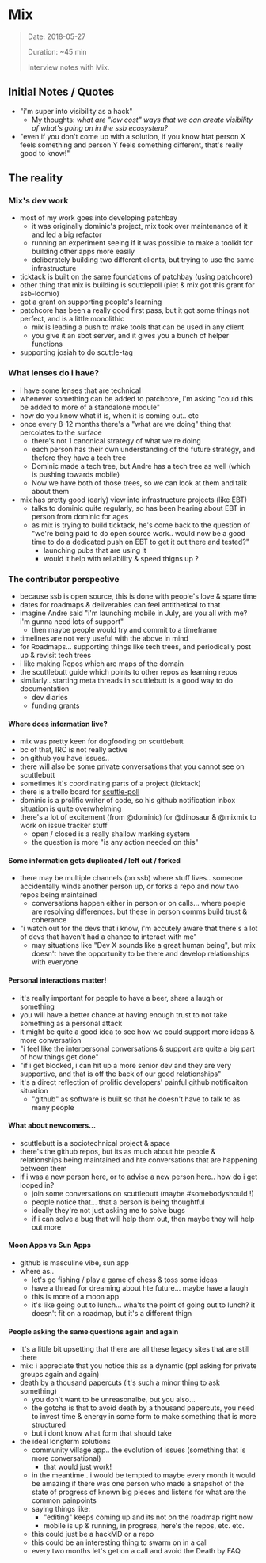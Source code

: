# Mix

> Date: 2018-05-27
>
> Duration: ~45 min
>
> Interview notes with Mix.

## Initial Notes / Quotes
- "i'm super into visibility as a hack"
  - My thoughts: _what are "low cost" ways that we can create visibility of what's going on in the ssb ecosystem?_
- "even if you don't come up with a solution, if you know htat person X feels something and person Y feels something different, that's really good to know!" 

## The reality

### Mix's dev work

- most of my work goes into developing patchbay
  - it was originally dominic's project, mix took over maintenance of it and led a big refactor
  - running an experiment seeing if it was possible to make a toolkit for building other apps more easily
  - deliberately building two different clients, but trying to use the same infrastructure
- ticktack is built on the same foundations of patchbay (using patchcore)
- other thing that mix is building is scuttlepoll (piet & mix got this grant for ssb-loomio)
- got a grant on supporting people's learning
- patchcore has been a really good first pass, but it got some things not perfect, and is a little monolithic
  - mix is leading a push to make tools that can be used in any client
  - you give it an sbot server, and it gives you a bunch of helper functions
- supporting josiah to do scuttle-tag

### What lenses do i have?

- i have some lenses that are technical
- whenever something can be added to patchcore, i'm asking "could this be added to more of a standalone module"
- how do you know what it is, when it is coming out.. etc
- once every 8-12 months there's a "what are we doing" thing that percolates to the surface
  - there's not 1 canonical strategy of what we're doing
  - each person has their own understanding of the future strategy, and thefore they have a tech tree
  - Dominic made a tech tree, but Andre has a tech tree as well (which is pushing towards mobile)
  - Now we have both of those trees, so we can look at them and talk about them
- mix has pretty good (early) view into infrastructure projects (like EBT)
  - talks to dominic quite regularly, so has been hearing about EBT in person from dominic for ages
  - as mix is trying to build ticktack, he's come back to the question of "we're being paid to do open source work.. would now be a good time to do a dedicated push on EBT to get it out there and tested?"
    - launching pubs that are using it
    - would it help with reliability & speed thigns up ?

### The contributor perspective

- because ssb is open source, this is done with people's love & spare time
- dates for roadmaps & deliverables can feel antithetical to that
- imagine Andre said "i'm launching mobile in July, are you all with me? i'm gunna need lots of support"
  - then maybe people would try and commit to a timeframe
- timelines are not very useful with the above in mind
- for Roadmaps... supporting things like tech trees, and periodically post up & revisit tech trees
- i like making Repos which are maps of the domain
- the scuttlebutt guide which points to other repos as learning repos
- similarly.. starting meta threads in scuttlebutt is a good way to do documentation
  - dev diaries
  - funding grants

#### Where does information live?

- mix was pretty keen for dogfooding on scuttlebutt
- bc of that, IRC is not really active
- on github you have issues..
- there will also be some private conversations that you cannot see on scuttlebutt
- sometimes it's coordinating parts of a project (ticktack)
- there is a trello board for [scuttle-poll](https://github.com/ssbc/scuttle-poll)
- dominic is a prolific writer of code, so his github notification inbox situation is quite overwhelming
- there's a lot of excitement (from @dominic) for @dinosaur & @mixmix to work on issue tracker stuff
  - open / closed is a really shallow marking system
  - the question is more "is any action needed on this"

#### Some information gets duplicated / left out / forked

- there may be multiple channels (on ssb) where stuff lives.. someone accidentally winds another person up, or forks a repo and now two repos being maintained
  - conversations happen either in person or on calls... where poeple are resolving differences. but these in person comms build trust & coherance
- "i watch out for the devs that i know, i'm accutely aware that there's a lot of devs that haven't had a chance to interact with me"
  - may situations like "Dev X sounds like a great human being", but mix doesn't have the opportunity to be there and develop relationships with everyone

#### Personal interactions matter!

- it's really important for people to have a beer, share a laugh or something
- you will have a better chance at having enough trust to not take something as a personal attack
- it might be quite a good idea to see how we could support more ideas & more conversation
- "i feel like the interpersonal conversations & support are quite a big part of how things get done"
- "if i get blocked, i can hit up a more senior dev and they are very supportive, and that is off the back of our good relationships"
- it's a direct reflection of prolific developers' painful github notificaiton situation
  - "github" as software is built so that he doesn't have to talk to as many people

#### What about newcomers... 

- scuttlebutt is a sociotechnical project & space
- there's the github repos, but its as much about hte people & relationships being maintained and hte conversations that are happening between them
- if i was a new person here, or to advise a new person here.. how do i get looped in?
  - join some conversations on scuttlebutt (maybe #somebodyshould !)
  - people notice that... that a person is being thoughtful
  - ideally they're not just asking me to solve bugs
  - if i can solve a bug that will help them out, then maybe they will help out more

#### Moon Apps vs Sun Apps

- github is masculine vibe, sun app
- where as..
  - let's go fishing / play a game of chess & toss some ideas
  - have a thread for dreaming about hte future... maybe have a laugh
  - this is more of a moon app
  - it's like going out to lunch... wha'ts the point of going out to lunch? it doesn't fit on a roadmap, but it's a different thign


#### People asking the same questions again and again

- It's a little bit upsetting that there are all these legacy sites that are still there
- mix: i appreciate that you notice this as a dynamic (ppl asking for private groups again and again)
- death by a thousand papercuts (it's such a minor thing to ask something)
  - you don't want to be unreasonalbe, but you also... 
  - the gotcha is that to avoid death by a thousand papercuts, you need to invest time & energy in some form to make something that is more structured
  - but i dont know what form that should take
- the ideal longterm solutions
  - community village app.. the evolution of issues (something that is more conversational)
    - that would just work!
  - in the meantime.. i would be tempted to maybe every month it would be amazing if there was one person who made a snapshot of the state of progress of known big pieces and listens for what are the common painpoints
  - saying things like:
    - "editing" keeps coming up and its not on the roadmap right now
    - mobile is up & running, in progress, here's the repos, etc. etc.
  - this could just be a hackMD or a repo
  - this could be an interesting thing to swarm on in a call
  - every two months let's get on a call and avoid the Death by FAQ
